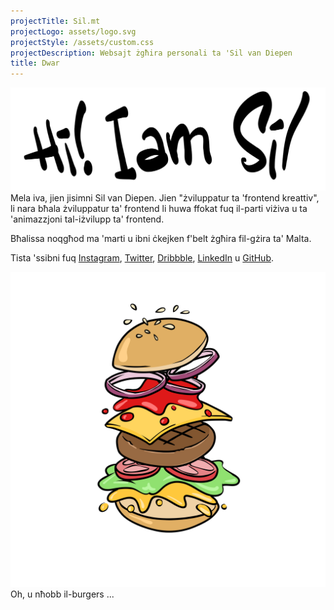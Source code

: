 ```yaml
---
projectTitle: Sil.mt
projectLogo: assets/logo.svg
projectStyle: /assets/custom.css
projectDescription: Websajt żgħira personali ta 'Sil van Diepen
title: Dwar
---
```


![Hello! Jiena Sil](/assets/title-about.svg) Mela iva, jien jisimni Sil van Diepen. Jien "żviluppatur ta 'frontend kreattiv", li nara bħala żviluppatur ta' frontend li huwa ffokat fuq il-parti viżiva u ta 'animazzjoni tal-iżvilupp ta' frontend.

Bħalissa noqgħod ma 'marti u ibni ċkejken f'belt żgħira fil-gżira ta' Malta.

Tista 'ssibni fuq [Instagram](https://instagram.com/silvandiepen), [Twitter](https://twitter.com/silvandiepen), [Dribbble](https://dribbble.com/silvandiepen), [LinkedIn](https://linkedin.com/in/silvandiepen) u [GitHub](https://www.github.com/silvandiepen).

![Burger](/assets/hamburger.svg)
Oh, u nħobb il-burgers ...
